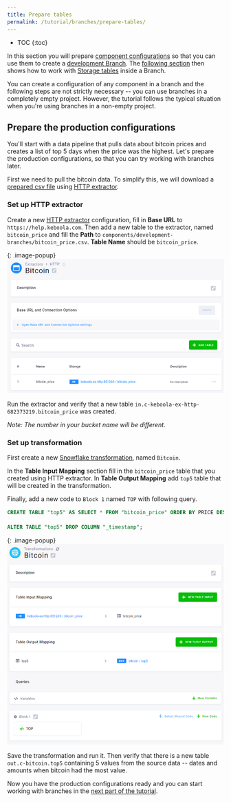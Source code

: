 ```yaml
---
title: Prepare tables
permalink: /tutorial/branches/prepare-tables/
---
```


* TOC
{:toc}

In this section you will prepare [component configurations](/components/) so that you can use them to create a [development Branch](/tutorial/branches/).
The [following section](/tutorial/branches/tables-in-branch/) then shows how to work with [Storage tables](/storage/tables/) inside a Branch.

You can create a configuration of any component in a branch and the following steps are not strictly necessary -- you
can use branches in a completely empty project. However, the tutorial follows the typical situation when you're using 
branches in a non-empty project.

## Prepare the production configurations
You'll start with a data pipeline that pulls data about bitcoin prices and creates a list of top 5 days when the price was the highest. Let's prepare the production configurations, so that you can try working with branches later.

First we need to pull the bitcoin data. To simplify this, we will download a [prepared csv file](/tutorial/branches/bitcoin_price.csv) using [HTTP extractor](/components/extractors/storage/http/).

### Set up HTTP extractor
Create a new [HTTP extractor](/components/extractors/storage/http/) configuration, fill in **Base URL** to `https://help.keboola.com`. Then add a new table to the extractor, named `bitcoin_price` and fill the **Path** to `components/development-branches/bitcoin_price.csv`. **Table Name** should be `bitcoin_price`.

{: .image-popup}
![Prepared HTTP extractor](/tutorial/branches/figures/http-ex-prod-set-up.png)

Run the extractor and verify that a new table `in.c-keboola-ex-http-682373219.bitcoin_price` was created.

*Note: The number in your bucket name will be different.*

### Set up transformation 
First create a new [Snowflake transformation](/transformations/snowflake-plain/), named `Bitcoin`.

In the **Table Input Mapping** section fill in the `bitcoin_price` table that you created using HTTP extractor. In **Table Output Mapping** add `top5` table that will be created in the transformation.

Finally, add a new code to `Block 1` named `TOP` with following query.

```SQL
CREATE TABLE "top5" AS SELECT * FROM "bitcoin_price" ORDER BY PRICE DESC LIMIT 5;

ALTER TABLE "top5" DROP COLUMN "_timestamp";
```

{: .image-popup}
![Prepared HTTP extractor](/tutorial/branches/figures/transformation-prod-set-up.png)

Save the transformation and run it. Then verify that there is a new table `out.c-bitcoin.top5` containing 5 values from the 
source data -- dates and amounts when bitcoin had the most value.

Now you have the production configurations ready and you can start working with branches in the 
[next part of the tutorial](/tutorial/branches/tables-in-branch/).
